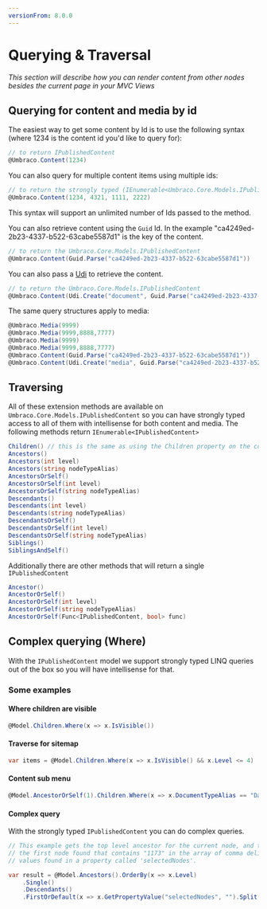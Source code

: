 ```yaml
---
versionFrom: 8.0.0
---
```



# Querying & Traversal

_This section will describe how you can render content from other nodes besides the current page in your MVC Views_

## Querying for content and media by id

The easiest way to get some content by Id is to use the following syntax (where 1234 is the content id you'd like to query for):

```csharp
// to return IPublishedContent
@Umbraco.Content(1234)
```

You can also query for multiple content items using multiple ids:

```csharp
// to return the strongly typed (IEnumerable<Umbraco.Core.Models.IPublishedContent>) collection
@Umbraco.Content(1234, 4321, 1111, 2222)
```

This syntax will support an unlimited number of Ids passed to the method.

You can also retrieve content using the `Guid` Id. In the example "ca4249ed-2b23-4337-b522-63cabe5587d1" is the key of the content.

```csharp
// to return the Umbraco.Core.Models.IPublishedContent
@Umbraco.Content(Guid.Parse("ca4249ed-2b23-4337-b522-63cabe5587d1"))
```

You can also pass a [Udi](../querying/Udi) to retrieve the content.

```csharp
// to return the Umbraco.Core.Models.IPublishedContent
@Umbraco.Content(Udi.Create("document", Guid.Parse("ca4249ed-2b23-4337-b522-63cabe5587d1")))
```
The same query structures apply to media:

```csharp
@Umbraco.Media(9999)
@Umbraco.Media(9999,8888,7777)
@Umbraco.Media(9999)
@Umbraco.Media(9999,8888,7777)
@Umbraco.Content(Guid.Parse("ca4249ed-2b23-4337-b522-63cabe5587d1"))
@Umbraco.Content(Udi.Create("media", Guid.Parse("ca4249ed-2b23-4337-b522-63cabe5587d1")))
```

## Traversing

All of these extension methods are available on `Umbraco.Core.Models.IPublishedContent` so you can have strongly typed access to all of them with intellisense for both content and media. The following methods return `IEnumerable<IPublishedContent>`

```csharp
Children() // this is the same as using the Children property on the content item.
Ancestors()
Ancestors(int level)
Ancestors(string nodeTypeAlias)
AncestorsOrSelf()
AncestorsOrSelf(int level)
AncestorsOrSelf(string nodeTypeAlias)
Descendants()
Descendants(int level)
Descendants(string nodeTypeAlias)
DescendantsOrSelf()
DescendantsOrSelf(int level)
DescendantsOrSelf(string nodeTypeAlias)
Siblings()
SiblingsAndSelf()
```


Additionally there are other methods that will return a single `IPublishedContent`

```csharp
Ancestor()
AncestorOrSelf()
AncestorOrSelf(int level)
AncestorOrSelf(string nodeTypeAlias)
AncestorOrSelf(Func<IPublishedContent, bool> func)
```

## Complex querying (Where)

With the `IPublishedContent` model we support strongly typed LINQ queries out of the box so you will have intellisense for that.

### Some examples

#### Where children are visible

```csharp
@Model.Children.Where(x => x.IsVisible())
```

#### Traverse for sitemap

```csharp
var items = @Model.Children.Where(x => x.IsVisible() && x.Level <= 4)
```

#### Content sub menu

```csharp
@Model.AncestorOrSelf(1).Children.Where(x => x.DocumentTypeAlias == "DatatypesFolder").First().Children
```

#### Complex query

With the strongly typed `IPublishedContent` you can do complex queries.

```csharp
// This example gets the top level ancestor for the current node, and then gets
// the first node found that contains "1173" in the array of comma delimited
// values found in a property called 'selectedNodes'.

var result = @Model.Ancestors().OrderBy(x => x.Level)
    .Single()
    .Descendants()
    .FirstOrDefault(x => x.GetPropertyValue("selectedNodes", "").Split(',').Contains("1173"));
```
